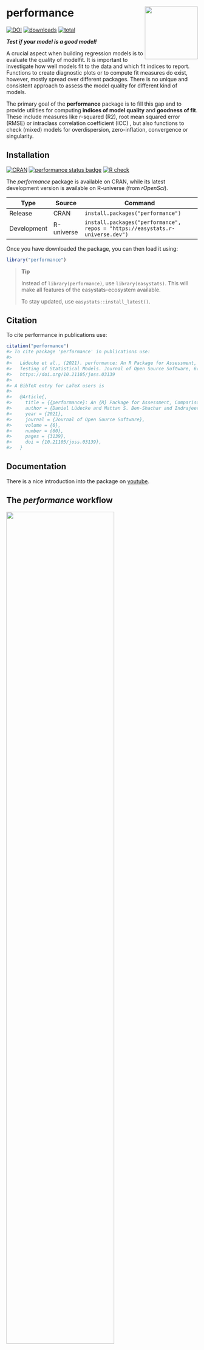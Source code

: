
# performance <img src='man/figures/logo.png' align="right" height="139" />

[![DOI](https://joss.theoj.org/papers/10.21105/joss.03139/status.svg)](https://doi.org/10.21105/joss.03139)
[![downloads](http://cranlogs.r-pkg.org/badges/performance)](https://cran.r-project.org/package=performance)
[![total](https://cranlogs.r-pkg.org/badges/grand-total/performance)](https://cranlogs.r-pkg.org/)

***Test if your model is a good model!***

A crucial aspect when building regression models is to evaluate the
quality of modelfit. It is important to investigate how well models fit
to the data and which fit indices to report. Functions to create
diagnostic plots or to compute fit measures do exist, however, mostly
spread over different packages. There is no unique and consistent
approach to assess the model quality for different kind of models.

The primary goal of the **performance** package is to fill this gap and
to provide utilities for computing **indices of model quality** and
**goodness of fit**. These include measures like r-squared (R2), root
mean squared error (RMSE) or intraclass correlation coefficient (ICC) ,
but also functions to check (mixed) models for overdispersion,
zero-inflation, convergence or singularity.

## Installation

[![CRAN](http://www.r-pkg.org/badges/version/performance)](https://cran.r-project.org/package=performance)
[![performance status
badge](https://easystats.r-universe.dev/badges/performance)](https://easystats.r-universe.dev)
[![R
check](https://github.com/easystats/performance/workflows/R-CMD-check/badge.svg?branch=main)](https://github.com/easystats/performance/actions)

The *performance* package is available on CRAN, while its latest
development version is available on R-universe (from *rOpenSci*).

| Type        | Source     | Command                                                                       |
|-------------|------------|-------------------------------------------------------------------------------|
| Release     | CRAN       | `install.packages("performance")`                                             |
| Development | R-universe | `install.packages("performance", repos = "https://easystats.r-universe.dev")` |

Once you have downloaded the package, you can then load it using:

``` r
library("performance")
```

> **Tip**
>
> Instead of `library(performance)`, use `library(easystats)`. This will
> make all features of the easystats-ecosystem available.
>
> To stay updated, use `easystats::install_latest()`.

## Citation

To cite performance in publications use:

``` r
citation("performance")
#> To cite package 'performance' in publications use:
#>
#>   Lüdecke et al., (2021). performance: An R Package for Assessment, Comparison and
#>   Testing of Statistical Models. Journal of Open Source Software, 6(60), 3139.
#>   https://doi.org/10.21105/joss.03139
#>
#> A BibTeX entry for LaTeX users is
#>
#>   @Article{,
#>     title = {{performance}: An {R} Package for Assessment, Comparison and Testing of Statistical Models},
#>     author = {Daniel Lüdecke and Mattan S. Ben-Shachar and Indrajeet Patil and Philip Waggoner and Dominique Makowski},
#>     year = {2021},
#>     journal = {Journal of Open Source Software},
#>     volume = {6},
#>     number = {60},
#>     pages = {3139},
#>     doi = {10.21105/joss.03139},
#>   }
```

## Documentation

There is a nice introduction into the package on
[youtube](https://www.youtube.com/watch?v=EPIxQ5i5oxs).

## The *performance* workflow

<img src="man/figures/figure_workflow.png" width="75%" />

### Assessing model quality

#### R-squared

**performance** has a generic `r2()` function, which computes the
r-squared for many different models, including mixed effects and
Bayesian regression models.

`r2()` returns a list containing values related to the “most
appropriate” r-squared for the given model.

``` r
model <- lm(mpg ~ wt + cyl, data = mtcars)
r2(model)
#> # R2 for Linear Regression
#>        R2: 0.830
#>   adj. R2: 0.819

model <- glm(am ~ wt + cyl, data = mtcars, family = binomial)
r2(model)
#> # R2 for Logistic Regression
#>   Tjur's R2: 0.705

library(MASS)
data(housing)
model <- polr(Sat ~ Infl + Type + Cont, weights = Freq, data = housing)
r2(model)
#>   Nagelkerke's R2: 0.108
```

The different R-squared measures can also be accessed directly via
functions like `r2_bayes()`, `r2_coxsnell()` or `r2_nagelkerke()` (see a
full list of functions
[here](https://easystats.github.io/performance/reference/index.html#section-r-functions)).

For mixed models, the *conditional* and *marginal* R-squared are
returned. The *marginal R-squared* considers only the variance of the
fixed effects and indicates how much of the model’s variance is
explained by the fixed effects part only. The *conditional R-squared*
takes both the fixed and random effects into account and indicates how
much of the model’s variance is explained by the “complete” model.

For frequentist mixed models, `r2()` (resp. `r2_nakagawa()`) computes
the *mean* random effect variances, thus `r2()` is also appropriate for
mixed models with more complex random effects structures, like random
slopes or nested random effects (Johnson 2014; Nakagawa, Johnson, and
Schielzeth 2017).

``` r
set.seed(123)
library(rstanarm)

model <- stan_glmer(
  Petal.Length ~ Petal.Width + (1 | Species),
  data = iris,
  cores = 4
)

r2(model)
#> # Bayesian R2 with Compatibility Interval
#>
#>   Conditional R2: 0.954 (95% CI [0.951, 0.957])
#>      Marginal R2: 0.414 (95% CI [0.204, 0.644])

library(lme4)
model <- lmer(Reaction ~ Days + (1 + Days | Subject), data = sleepstudy)
r2(model)
#> # R2 for Mixed Models
#>
#>   Conditional R2: 0.799
#>      Marginal R2: 0.279
```

#### Intraclass Correlation Coefficient (ICC)

Similar to R-squared, the ICC provides information on the explained
variance and can be interpreted as “the proportion of the variance
explained by the grouping structure in the population” (Hox 2010).

`icc()` calculates the ICC for various mixed model objects, including
`stanreg` models.

``` r
library(lme4)
model <- lmer(Reaction ~ Days + (1 + Days | Subject), data = sleepstudy)
icc(model)
#> # Intraclass Correlation Coefficient
#>
#>     Adjusted ICC: 0.722
#>   Unadjusted ICC: 0.521
```

…and models of class `brmsfit`.

``` r
library(brms)
set.seed(123)
model <- brm(mpg ~ wt + (1 | cyl) + (1 + wt | gear), data = mtcars)
```

``` r
icc(model)
#> # Intraclass Correlation Coefficient
#>
#>     Adjusted ICC: 0.941
#>   Unadjusted ICC: 0.779
```

### Model diagnostics

#### Check for overdispersion

Overdispersion occurs when the observed variance in the data is higher
than the expected variance from the model assumption (for Poisson,
variance roughly equals the mean of an outcome).
`check_overdispersion()` checks if a count model (including mixed
models) is overdispersed or not.

``` r
library(glmmTMB)
data(Salamanders)
model <- glm(count ~ spp + mined, family = poisson, data = Salamanders)
check_overdispersion(model)
#> # Overdispersion test
#>
#>        dispersion ratio =    2.946
#>   Pearson's Chi-Squared = 1873.710
#>                 p-value =  < 0.001
```

Overdispersion can be fixed by either modelling the dispersion parameter
(not possible with all packages), or by choosing a different
distributional family (like Quasi-Poisson, or negative binomial, see
(Gelman and Hill 2007)).

#### Check for zero-inflation

Zero-inflation (in (Quasi-)Poisson models) is indicated when the amount
of observed zeros is larger than the amount of predicted zeros, so the
model is *underfitting* zeros. In such cases, it is recommended to use
negative binomial or zero-inflated models.

Use `check_zeroinflation()` to check if zero-inflation is present in the
fitted model.

``` r
model <- glm(count ~ spp + mined, family = poisson, data = Salamanders)
check_zeroinflation(model)
#> # Check for zero-inflation
#>
#>    Observed zeros: 387
#>   Predicted zeros: 298
#>             Ratio: 0.77
```

#### Check for singular model fits

A “singular” model fit means that some dimensions of the
variance-covariance matrix have been estimated as exactly zero. This
often occurs for mixed models with overly complex random effects
structures.

`check_singularity()` checks mixed models (of class `lme`, `merMod`,
`glmmTMB` or `MixMod`) for singularity, and returns `TRUE` if the model
fit is singular.

``` r
library(lme4)
data(sleepstudy)

# prepare data
set.seed(123)
sleepstudy$mygrp <- sample(1:5, size = 180, replace = TRUE)
sleepstudy$mysubgrp <- NA
for (i in 1:5) {
  filter_group <- sleepstudy$mygrp == i
  sleepstudy$mysubgrp[filter_group] <-
    sample(1:30, size = sum(filter_group), replace = TRUE)
}

# fit strange model
model <- lmer(
  Reaction ~ Days + (1 | mygrp / mysubgrp) + (1 | Subject),
  data = sleepstudy
)

check_singularity(model)
#> [1] TRUE
```

Remedies to cure issues with singular fits can be found
[here](https://easystats.github.io/performance/reference/check_singularity.html).

#### Check for heteroskedasticity

Linear models assume constant error variance (homoskedasticity).

The `check_heteroscedasticity()` functions assess if this assumption has
been violated:

``` r
data(cars)
model <- lm(dist ~ speed, data = cars)

check_heteroscedasticity(model)
#> Warning: Heteroscedasticity (non-constant error variance) detected (p = 0.031).
```

#### Comprehensive visualization of model checks

**performance** provides many functions to check model assumptions, like
`check_collinearity()`, `check_normality()` or
`check_heteroscedasticity()`. To get a comprehensive check, use
`check_model()`.

``` r
# defining a model
model <- lm(mpg ~ wt + am + gear + vs * cyl, data = mtcars)

# checking model assumptions
check_model(model)
```

<img src="man/figures/unnamed-chunk-14-1.png" width="80%" />

### Model performance summaries

`model_performance()` computes indices of model performance for
regression models. Depending on the model object, typical indices might
be r-squared, AIC, BIC, RMSE, ICC or LOOIC.

#### Linear model

``` r
m1 <- lm(mpg ~ wt + cyl, data = mtcars)
model_performance(m1)
#> # Indices of model performance
#>
#> AIC     |    AICc |     BIC |    R2 | R2 (adj.) |  RMSE | Sigma
#> ---------------------------------------------------------------
#> 156.010 | 157.492 | 161.873 | 0.830 |     0.819 | 2.444 | 2.568
```

#### Logistic regression

``` r
m2 <- glm(vs ~ wt + mpg, data = mtcars, family = "binomial")
model_performance(m2)
#> # Indices of model performance
#>
#> AIC    |   AICc |    BIC | Tjur's R2 |  RMSE | Sigma | Log_loss | Score_log | Score_spherical |   PCP
#> -----------------------------------------------------------------------------------------------------
#> 31.298 | 32.155 | 35.695 |     0.478 | 0.359 | 1.000 |    0.395 |   -14.903 |           0.095 | 0.743
```

#### Linear mixed model

``` r
library(lme4)
m3 <- lmer(Reaction ~ Days + (1 + Days | Subject), data = sleepstudy)
model_performance(m3)
#> # Indices of model performance
#>
#> AIC      |     AICc |      BIC | R2 (cond.) | R2 (marg.) |   ICC |   RMSE |  Sigma
#> ----------------------------------------------------------------------------------
#> 1755.628 | 1756.114 | 1774.786 |      0.799 |      0.279 | 0.722 | 23.438 | 25.592
```

### Models comparison

The `compare_performance()` function can be used to compare the
performance and quality of several models (including models of different
types).

``` r
counts <- c(18, 17, 15, 20, 10, 20, 25, 13, 12)
outcome <- gl(3, 1, 9)
treatment <- gl(3, 3)
m4 <- glm(counts ~ outcome + treatment, family = poisson())

compare_performance(m1, m2, m3, m4, verbose = FALSE)
#> # Comparison of Model Performance Indices
#>
#> Name |   Model |  AIC (weights) | AICc (weights) |  BIC (weights) |   RMSE |  Sigma | Score_log | Score_spherical |    R2 | R2 (adj.) | Tjur's R2 | Log_loss |   PCP | R2 (cond.) | R2 (marg.) |   ICC | Nagelkerke's R2
#> ------------------------------------------------------------------------------------------------------------------------------------------------------------------------------------------------------------------------
#> m1   |      lm |  156.0 (<.001) |  157.5 (<.001) |  161.9 (<.001) |  2.444 |  2.568 |           |                 | 0.830 |     0.819 |           |          |       |            |            |       |
#> m2   |     glm |   31.3 (>.999) |   32.2 (>.999) |   35.7 (>.999) |  0.359 |  1.000 |   -14.903 |           0.095 |       |           |     0.478 |    0.395 | 0.743 |            |            |       |
#> m3   | lmerMod | 1764.0 (<.001) | 1764.5 (<.001) | 1783.1 (<.001) | 23.438 | 25.592 |           |                 |       |           |           |          |       |      0.799 |      0.279 | 0.722 |
#> m4   |     glm |   56.8 (<.001) |   76.8 (<.001) |   57.7 (<.001) |  3.043 |  1.000 |    -2.598 |           0.324 |       |           |           |          |       |            |            |       |           0.657
```

#### General index of model performance

One can also easily compute and a [**composite
index**](https://easystats.github.io/performance/reference/compare_performance.html#details)
of model performance and sort the models from the best one to the worse.

``` r
compare_performance(m1, m2, m3, m4, rank = TRUE, verbose = FALSE)
#> # Comparison of Model Performance Indices
#>
#> Name |   Model |   RMSE |  Sigma | AIC weights | AICc weights | BIC weights | Performance-Score
#> -----------------------------------------------------------------------------------------------
#> m2   |     glm |  0.359 |  1.000 |       1.000 |        1.000 |       1.000 |           100.00%
#> m4   |     glm |  3.043 |  1.000 |    2.96e-06 |     2.06e-10 |    1.63e-05 |            37.67%
#> m1   |      lm |  2.444 |  2.568 |    8.30e-28 |     6.07e-28 |    3.99e-28 |            36.92%
#> m3   | lmerMod | 23.438 | 25.592 |    0.00e+00 |     0.00e+00 |    0.00e+00 |             0.00%
```

#### Visualisation of indices of models’ performance

Finally, we provide convenient visualisation (the `see` package must be
installed).

``` r
plot(compare_performance(m1, m2, m4, rank = TRUE, verbose = FALSE))
```

<img src="man/figures/unnamed-chunk-20-1.png" width="100%" />

### Testing models

`test_performance()` (and `test_bf`, its Bayesian sister) carries out
the most relevant and appropriate tests based on the input (for
instance, whether the models are nested or not).

``` r
set.seed(123)
data(iris)

lm1 <- lm(Sepal.Length ~ Species, data = iris)
lm2 <- lm(Sepal.Length ~ Species + Petal.Length, data = iris)
lm3 <- lm(Sepal.Length ~ Species * Sepal.Width, data = iris)
lm4 <- lm(Sepal.Length ~ Species * Sepal.Width + Petal.Length + Petal.Width, data = iris)

test_performance(lm1, lm2, lm3, lm4)
#> Name | Model |     BF | Omega2 | p (Omega2) |    LR | p (LR)
#> ------------------------------------------------------------
#> lm1  |    lm |        |        |            |       |
#> lm2  |    lm | > 1000 |   0.69 |     < .001 | -6.25 | < .001
#> lm3  |    lm | > 1000 |   0.36 |     < .001 | -3.44 | < .001
#> lm4  |    lm | > 1000 |   0.73 |     < .001 | -7.77 | < .001
#> Each model is compared to lm1.

test_bf(lm1, lm2, lm3, lm4)
#> Bayes Factors for Model Comparison
#>
#>       Model                                                    BF
#> [lm2] Species + Petal.Length                             3.45e+26
#> [lm3] Species * Sepal.Width                              4.69e+07
#> [lm4] Species * Sepal.Width + Petal.Length + Petal.Width 7.58e+29
#>
#> * Against Denominator: [lm1] Species
#> *   Bayes Factor Type: BIC approximation
```

### Plotting Functions

Plotting functions are available through the [**see**
package](https://easystats.github.io/see/articles/performance.html).

# Code of Conduct

Please note that the performance project is released with a [Contributor
Code of
Conduct](https://easystats.github.io/performance/CODE_OF_CONDUCT.html).
By contributing to this project, you agree to abide by its terms.

# Contributing

We are happy to receive bug reports, suggestions, questions, and (most
of all) contributions to fix problems and add features.

Please follow contributing guidelines mentioned here:

<https://easystats.github.io/performance/CONTRIBUTING.html>

## References

<div id="refs" class="references csl-bib-body hanging-indent"
entry-spacing="0">

<div id="ref-gelman_data_2007" class="csl-entry">

Gelman, Andrew, and Jennifer Hill. 2007. *Data Analysis Using Regression
and Multilevel/Hierarchical Models*. Analytical Methods for Social
Research. Cambridge ; New York: Cambridge University Press.

</div>

<div id="ref-hox_multilevel_2010" class="csl-entry">

Hox, J. J. 2010. *Multilevel Analysis: Techniques and Applications*. 2nd
ed. Quantitative Methodology Series. New York: Routledge.

</div>

<div id="ref-johnson_extension_2014" class="csl-entry">

Johnson, Paul C. D. 2014. “Extension of Nakagawa & Schielzeth’s R2 GLMM
to Random Slopes Models.” Edited by Robert B. O’Hara. *Methods in
Ecology and Evolution* 5 (9): 944–46.

</div>

<div id="ref-nakagawa_coefficient_2017" class="csl-entry">

Nakagawa, Shinichi, Paul C. D. Johnson, and Holger Schielzeth. 2017.
“The Coefficient of Determination R2 and Intra-Class Correlation
Coefficient from Generalized Linear Mixed-Effects Models Revisited and
Expanded.” *Journal of The Royal Society Interface* 14 (134): 20170213.

</div>

</div>
